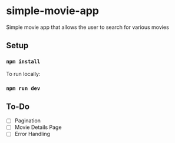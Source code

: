 # simple-movie-app
Simple movie app that allows the user to search for various movies

## Setup

### `npm install`

To run locally:

### `npm run dev`

## To-Do
- [ ] Pagination
- [ ] Movie Details Page
- [ ] Error Handling